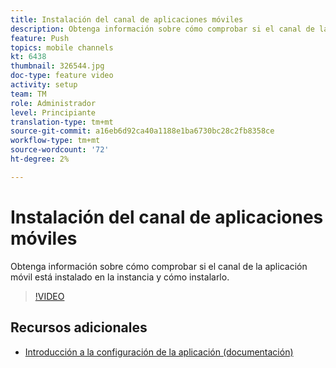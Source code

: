 ```yaml
---
title: Instalación del canal de aplicaciones móviles
description: Obtenga información sobre cómo comprobar si el canal de la aplicación móvil está instalado en la instancia y cómo instalarlo.
feature: Push
topics: mobile channels
kt: 6438
thumbnail: 326544.jpg
doc-type: feature video
activity: setup
team: TM
role: Administrador
level: Principiante
translation-type: tm+mt
source-git-commit: a16eb6d92ca40a1188e1ba6730bc28c2fb8358ce
workflow-type: tm+mt
source-wordcount: '72'
ht-degree: 2%

---
```



# Instalación del canal de aplicaciones móviles

Obtenga información sobre cómo comprobar si el canal de la aplicación móvil está instalado en la instancia y cómo instalarlo.

>[!VIDEO](https://video.tv.adobe.com/v/326544?quality=12)

## Recursos adicionales

* [Introducción a la configuración de la aplicación (documentación)](https://experienceleague.adobe.com/docs/campaign-classic/using/sending-messages/sending-push-notifications/configure-the-mobile-app/get-started-app-config.html?lang=en#installing-package-ios)
